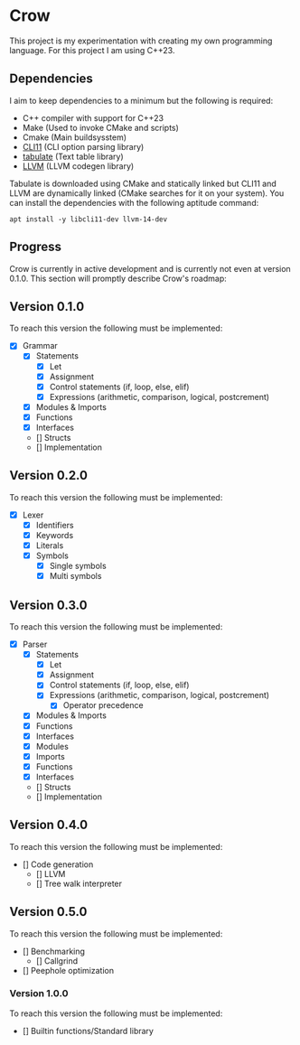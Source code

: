 Crow
====
This project is my experimentation with creating my own programming language.
For this project I am using C++23.

## Dependencies
I aim to keep dependencies to a minimum but the following is required:

- C++ compiler with support for C++23
- Make (Used to invoke CMake and scripts)
- Cmake  (Main buildsysstem)
- [CLI11](https://github.com/CLIUtils/CLI11) (CLI option parsing library)
- [tabulate](https://github.com/p-ranav/tabulate) (Text table library)
- [LLVM](https://llvm.org) (LLVM codegen library)

Tabulate is downloaded using CMake and statically linked but CLI11 and LLVM are dynamically linked (CMake searches for it on your system).
You can install the dependencies with the following aptitude command:

```shell
apt install -y libcli11-dev llvm-14-dev
```

## Progress
Crow is currently in active development and is currently not even at version 0.1.0.
This section will promptly describe Crow's roadmap:


## Version 0.1.0
To reach this version the following must be implemented:

- [x] Grammar
  - [x] Statements
    - [x] Let
    - [x] Assignment
    - [x] Control statements (if, loop, else, elif)
    - [x] Expressions (arithmetic, comparison, logical, postcrement)
  - [x] Modules & Imports
  - [x] Functions
  - [x] Interfaces
  - [] Structs
  - [] Implementation

## Version 0.2.0
To reach this version the following must be implemented:

- [x] Lexer
  - [x] Identifiers
  - [x] Keywords
  - [x] Literals
  - [x] Symbols
    - [x] Single symbols
    - [x] Multi symbols

## Version 0.3.0
To reach this version the following must be implemented:

- [x] Parser
  - [x] Statements
    - [x] Let
    - [x] Assignment
    - [x] Control statements (if, loop, else, elif)
    - [x] Expressions (arithmetic, comparison, logical, postcrement)
	  - [x] Operator precedence
  - [x] Modules & Imports
  - [x] Functions
  - [x] Interfaces
  - [x] Modules
  - [x] Imports
  - [x] Functions
  - [x] Interfaces
  - [] Structs
  - [] Implementation

## Version 0.4.0
To reach this version the following must be implemented:

- [] Code generation
  - [] LLVM
  - [] Tree walk interpreter

## Version 0.5.0
To reach this version the following must be implemented:

 - [] Benchmarking
   - [] Callgrind
 - [] Peephole optimization

### Version 1.0.0
To reach this version the following must be implemented:

- [] Builtin functions/Standard library

